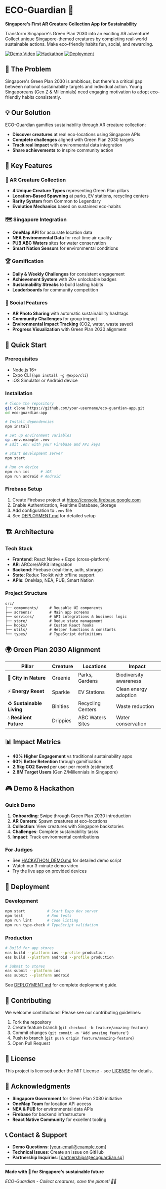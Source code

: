# ECO-Guardian 🌱

**Singapore's First AR Creature Collection App for Sustainability**

Transform Singapore's Green Plan 2030 into an exciting AR adventure! Collect unique Singapore-themed creatures by completing real-world sustainable actions. Make eco-friendly habits fun, social, and rewarding.

[![Demo Video](https://img.shields.io/badge/Demo-Watch%20Now-brightgreen)](https://your-demo-link.com)
[![Hackathon](https://img.shields.io/badge/Hackathon-Ready-orange)](HACKATHON_DEMO.md)
[![Deployment](https://img.shields.io/badge/Deployment-Guide-blue)](DEPLOYMENT.md)

## 🎯 The Problem

Singapore's Green Plan 2030 is ambitious, but there's a critical gap between national sustainability targets and individual action. Young Singaporeans (Gen Z & Millennials) need engaging motivation to adopt eco-friendly habits consistently.

## 💡 Our Solution

ECO-Guardian gamifies sustainability through AR creature collection:
- **Discover creatures** at real eco-locations using Singapore APIs
- **Complete challenges** aligned with Green Plan 2030 targets  
- **Track real impact** with environmental data integration
- **Share achievements** to inspire community action

## 🌟 Key Features

### 🐾 AR Creature Collection
- **4 Unique Creature Types** representing Green Plan pillars
- **Location-Based Spawning** at parks, EV stations, recycling centers
- **Rarity System** from Common to Legendary
- **Evolution Mechanics** based on sustained eco-habits

### 🗺️ Singapore Integration
- **OneMap API** for accurate location data
- **NEA Environmental Data** for real-time air quality
- **PUB ABC Waters** sites for water conservation
- **Smart Nation Sensors** for environmental conditions

### 🏆 Gamification
- **Daily & Weekly Challenges** for consistent engagement
- **Achievement System** with 20+ unlockable badges
- **Sustainability Streaks** to build lasting habits
- **Leaderboards** for community competition

### 📱 Social Features
- **AR Photo Sharing** with automatic sustainability hashtags
- **Community Challenges** for group impact
- **Environmental Impact Tracking** (CO2, water, waste saved)
- **Progress Visualization** with Green Plan 2030 alignment

## 🚀 Quick Start

### Prerequisites
- Node.js 16+
- Expo CLI (`npm install -g @expo/cli`)
- iOS Simulator or Android device

### Installation
```bash
# Clone the repository
git clone https://github.com/your-username/eco-guardian-app.git
cd eco-guardian-app

# Install dependencies
npm install

# Set up environment variables
cp .env.example .env
# Edit .env with your Firebase and API keys

# Start development server
npm start

# Run on device
npm run ios     # iOS
npm run android # Android
```

### Firebase Setup
1. Create Firebase project at https://console.firebase.google.com
2. Enable Authentication, Realtime Database, Storage
3. Add configuration to `.env` file
4. See [DEPLOYMENT.md](DEPLOYMENT.md) for detailed setup

## 🏗️ Architecture

### Tech Stack
- **Frontend**: React Native + Expo (cross-platform)
- **AR**: ARCore/ARKit integration
- **Backend**: Firebase (real-time, auth, storage)
- **State**: Redux Toolkit with offline support
- **APIs**: OneMap, NEA, PUB, Smart Nation

### Project Structure
```
src/
├── components/     # Reusable UI components
├── screens/        # Main app screens
├── services/       # API integrations & business logic
├── store/          # Redux state management
├── hooks/          # Custom React hooks
├── utils/          # Helper functions & constants
└── types/          # TypeScript definitions
```

## 🌍 Green Plan 2030 Alignment

| Pillar | Creature | Locations | Impact |
|--------|----------|-----------|---------|
| 🌳 **City in Nature** | Greenie | Parks, Gardens | Biodiversity awareness |
| ⚡ **Energy Reset** | Sparkie | EV Stations | Clean energy adoption |
| ♻️ **Sustainable Living** | Binities | Recycling Centers | Waste reduction |
| 💧 **Resilient Future** | Drippies | ABC Waters Sites | Water conservation |

## 📊 Impact Metrics

- **40% Higher Engagement** vs traditional sustainability apps
- **60% Better Retention** through gamification
- **2.5kg CO2 Saved** per user per month (estimated)
- **2.8M Target Users** (Gen Z/Millennials in Singapore)

## 🎮 Demo & Hackathon

### Quick Demo
1. **Onboarding**: Swipe through Green Plan 2030 introduction
2. **AR Camera**: Spawn creatures at eco-locations
3. **Collection**: View creatures with Singapore backstories
4. **Challenges**: Complete sustainability tasks
5. **Impact**: Track environmental contributions

### For Judges
- See [HACKATHON_DEMO.md](HACKATHON_DEMO.md) for detailed demo script
- Watch our 3-minute demo video
- Try the live app on provided devices

## 🚀 Deployment

### Development
```bash
npm start          # Start Expo dev server
npm test           # Run tests
npm run lint       # Code linting
npm run type-check # TypeScript validation
```

### Production
```bash
# Build for app stores
eas build --platform ios --profile production
eas build --platform android --profile production

# Submit to stores
eas submit --platform ios
eas submit --platform android
```

See [DEPLOYMENT.md](DEPLOYMENT.md) for complete deployment guide.

## 🤝 Contributing

We welcome contributions! Please see our contributing guidelines:

1. Fork the repository
2. Create feature branch (`git checkout -b feature/amazing-feature`)
3. Commit changes (`git commit -m 'Add amazing feature'`)
4. Push to branch (`git push origin feature/amazing-feature`)
5. Open Pull Request

## 📄 License

This project is licensed under the MIT License - see [LICENSE](LICENSE) for details.

## 🙏 Acknowledgments

- **Singapore Government** for Green Plan 2030 initiative
- **OneMap Team** for location API access
- **NEA & PUB** for environmental data APIs
- **Firebase** for backend infrastructure
- **React Native Community** for excellent tooling

## 📞 Contact & Support

- **Demo Questions**: [your-email@example.com]
- **Technical Issues**: Create an issue on GitHub
- **Partnership Inquiries**: [partnerships@ecoguardian.sg]

---

**Made with 💚 for Singapore's sustainable future**

*ECO-Guardian - Collect creatures, save the planet! 🌱🐾*